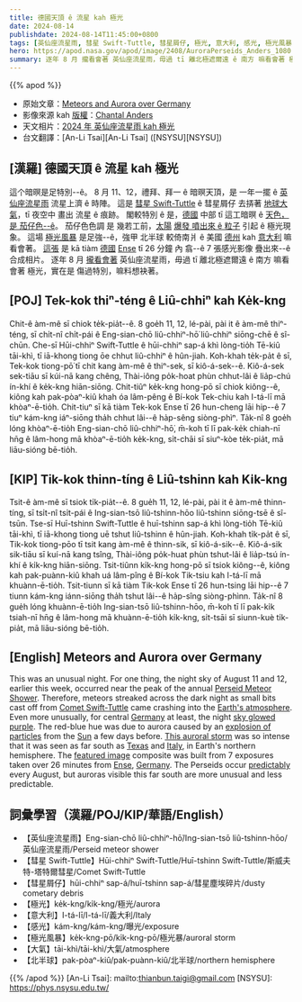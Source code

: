 ```yaml
---
title: 德國天頂 ê 流星 kah 極光
date: 2024-08-14
publishdate: 2024-08-14T11:45:00+0800
tags: [英仙座流星雨, 彗星 Swift-Tuttle, 彗星屑仔, 極光, 意大利, 感光, 極光風暴, 大氣, 北半球]
hero: https://apod.nasa.gov/apod/image/2408/AuroraPerseids_Anders_1080.jpg
summary: 逐年 8 月 攏看會著 英仙座流星雨，毋過 tī 離北極遮爾遠 ê 南方 嘛看會著 極光，實在是無四常嘛料想袂著。
---
```


{{% apod %}}

- 原始文章：[Meteors and Aurora over Germany](https://apod.nasa.gov/apod/ap240814.html)
- 影像來源 kah [版權][copyright]：[Chantal Anders](https://www.instagram.com/wetter_eule/)
- 天文相片：[2024 年 英仙座流星雨 kah 極光](https://www.facebook.com/media/set/?set=a.488496753878907&type=3)
- 台文翻譯：[An-Li Tsai][An-Li Tsai] ([NSYSU][NSYSU])

## [漢羅] 德國天頂 ê 流星 kah 極光
這个暗暝是足特別--ê。
8 月 11、12，禮拜、拜一 ê 暗暝天頂，是 一年一擺 ê [英仙座流星雨][Perseid Meteor Shower] 流星上濟 ê 時陣。
這是 [彗星 Swift-Tuttle][Comet Swift-Tuttle] ê 彗星屑仔 去挵著 [地球大氣][Earth's atmosphere]，tī 夜空中 畫出 流星 ê 痕跡。
閣較特別 ê 是，[德國][Germany] 中部 tī 這工暗暝 ê [天色，是 茄仔色--ê][sky glowed purple]。
茄仔色色調 是 幾若工前，[太陽][Sun] [爆發 噴出來 ê 粒子][explosion of particles] 引起 ê 極光現象。
這場 [極光風暴][This auroral storm] 是足強--ê，強甲 北半球 較倚南爿 ê 美國 [德州][Texas] kah [意大利][Italy] 嘛看會著。
[這張][featured image] 是 kā tiàm [德國][Germany] [Ense][Ense] tī 26 分鐘 內 翕--ê 7 張感光影像 疊出來--ê 合成相片。
逐年 8 月 [攏看會著][predictably] 英仙座流星雨，毋過 tī 離北極遮爾遠 ê 南方 嘛看會著 極光，實在是 傷過特別，嘛料想袂著。

## [POJ] Tek-kok thiⁿ-téng ê Liû-chhiⁿ kah Ke̍k-kng
Chit-ê àm-mê sī chiok te̍k-pia̍t--ê.
8 goe̍h 11, 12, lé-pài, pài it ê àm-mê thiⁿ-téng, sī chi̍t-nî chi̍t-pái ê Eng-sian-chō liû-chhiⁿ-hō͘ liû-chhiⁿ siōng-chē ê sî-chūn.
Che-sī Hūi-chhiⁿ Swift-Tuttle ê hūi-chhiⁿ sap-á khì lòng-tio̍h Tē-kiû tāi-khì, tī iā-khong tiong ōe chhut liû-chhiⁿ ê hûn-jiah.
Koh-khah te̍k-pa̍t ê sī, Tek-kok tiong-pō͘ tī chit kang àm-mê ê thiⁿ-sek, sī kiô-á-sek--ê.
Kiô-á-sek sek-tiāu sī kúi-nā kang chêng, Thài-iông po̍k-hoat phùn chhut-lâi ê lia̍p-chú ín-khí ê ke̍k-kng hiān-siōng.
Chit-tiûⁿ ke̍k-kng hong-pō sī chiok kiông--ê, kiông kah pak-pòaⁿ-kiû khah óa lâm-pêng ê Bí-kok Tek-chiu kah I-tá-lī mā khòaⁿ-ē-tio̍h.
Chit-tiuⁿ sī kā tiàm Tek-kok Ense tī 26 hun-cheng lāi hip--ê 7 tiuⁿ kám-kng iáⁿ-siōng tha̍h chhut lâi--ê ha̍p-sêng siòng-phìⁿ.
Ta̍k-nî 8 goe̍h lóng khòaⁿ-ē-tio̍h Eng-sian-chō liû-chhiⁿ-hō͘, m̄-koh tī lī pak-ke̍k chiah-nī hn̄g ê lâm-hong mā khòaⁿ-ē-tio̍h ke̍k-kng, si̍t-chāi sī siuⁿ-kòe te̍k-pia̍t, mā liāu-sióng bē-tio̍h.

## [KIP] Tik-kok thinn-tíng ê Liû-tshinn kah Ki̍k-kng
Tsit-ê àm-mê sī tsiok ti̍k-pia̍t--ê.
8 gue̍h 11, 12, lé-pài, pài it ê àm-mê thinn-tíng, sī tsi̍t-nî tsi̍t-pái ê Ing-sian-tsō liû-tshinn-hōo liû-tshinn siōng-tsē ê sî-tsūn.
Tse-sī Huī-tshinn Swift-Tuttle ê huī-tshinn sap-á khì lòng-tio̍h Tē-kiû tāi-khì, tī iā-khong tiong uē tshut liû-tshinn ê hûn-jiah.
Koh-khah ti̍k-pa̍t ê sī, Tik-kok tiong-pōo tī tsit kang àm-mê ê thinn-sik, sī kiô-á-sik--ê.
Kiô-á-sik sik-tiāu sī kuí-nā kang tsîng, Thài-iông po̍k-huat phùn tshut-lâi ê lia̍p-tsú ín-khí ê ki̍k-kng hiān-siōng.
Tsit-tiûnn ki̍k-kng hong-pō sī tsiok kiông--ê, kiông kah pak-puànn-kiû khah uá lâm-pîng ê Bí-kok Tik-tsiu kah I-tá-lī mā khuànn-ē-tio̍h.
Tsit-tiunn sī kā tiàm Tik-kok Ense tī 26 hun-tsing lāi hip--ê 7 tiunn kám-kng iánn-siōng tha̍h tshut lâi--ê ha̍p-sîng siòng-phìnn.
Ta̍k-nî 8 gue̍h lóng khuànn-ē-tio̍h Ing-sian-tsō liû-tshinn-hōo, m̄-koh tī lī pak-ki̍k tsiah-nī hn̄g ê lâm-hong mā khuànn-ē-tio̍h ki̍k-kng, si̍t-tsāi sī siunn-kuè ti̍k-pia̍t, mā liāu-sióng bē-tio̍h.

## [English] Meteors and Aurora over Germany
This was an unusual night.
For one thing, the night sky of August 11 and 12, earlier this week, occurred near the peak of the annual [Perseid Meteor Shower][Perseid Meteor Shower].
Therefore, meteors streaked across the dark night as small bits cast off from [Comet Swift-Tuttle][Comet Swift-Tuttle] came crashing into the [Earth's atmosphere][Earth's atmosphere].
Even more unusually, for central [Germany][Germany] at least, the night [sky glowed purple][sky glowed purple].
The red-blue hue was due to aurora caused by an [explosion of particles][explosion of particles] from the [Sun][Sun] a few days before.
[This auroral storm][This auroral storm] was so intense that it was seen as far south as [Texas][Texas] and [Italy][Italy], in Earth's northern hemisphere.
The [featured image][featured image] composite was built from 7 exposures taken over 26 minutes from [Ense][Ense], [Germany][Germany].
The Perseids occur [predictably][predictably] every August, but auroras visible this far south are more unusual and less predictable.

## 詞彙學習（漢羅/POJ/KIP/華語/English）
- 【英仙座流星雨】Eng-sian-chō liû-chhiⁿ-hō͘/Ing-sian-tsō liû-tshinn-hōo/英仙座流星雨/Perseid meteor shower
- 【彗星 Swift-Tuttle】Hūi-chhiⁿ Swift-Tuttle/Huī-tshinn Swift-Tuttle/斯威夫特-塔特爾彗星/Comet Swift-Tuttle
- 【彗星屑仔】hūi-chhiⁿ sap-á/huī-tshinn sap-á/彗星塵埃碎片/dusty cometary debris
- 【極光】ke̍k-kng/ki̍k-kng/極光/aurora
- 【意大利】I-tá-lī/I-tá-lī/義大利/Italy
- 【感光】kám-kng/kám-kng/曝光/exposure
- 【極光風暴】ke̍k-kng-pō/ki̍k-kng-pō/極光暴/auroral storm
- 【大氣】tāi-khì/tāi-khì/大氣/atmosphere
- 【北半球】pak-pòaⁿ-kiû/pak-puànn-kiû/北半球/northern hemisphere

{{% /apod %}}
[An-Li Tsai]: mailto:thianbun.taigi@gmail.com
[NSYSU]: https://phys.nsysu.edu.tw/

[copyright]: https://apod.nasa.gov/apod/fap/lib/about_apod.html#srapply
[License3]: https://creativecommons.org/licenses/by/3.0/
[License2]:https://creativecommons.org/licenses/by-nc-nd/2.0/

[Perseid Meteor Shower]:https://science.nasa.gov/solar-system/meteors-meteorites/perseids/
[Comet Swift-Tuttle]:https://apod.nasa.gov/apod/astropix.htmlap960219.html
[Earth's atmosphere]:https://www.nasa.gov/general/what-is-earths-atmosphere/
[Germany]:https://en.wikipedia.org/wiki/Germany
[sky glowed purple]:https://apod.nasa.gov/apod/astropix.htmlap240612.html
[explosion of particles]:https://apod.nasa.gov/apod/astropix.htmlap180902.html
[Sun]:https://science.nasa.gov/sun/
[This auroral storm]:https://www.swpc.noaa.gov/news/severe-g4-geomagnetic-storms-observed-12-aug-2024
[Texas]:https://spaceweathergallery2.com/indiv_upload.php?upload_id=211318
[Italy]:https://spaceweathergallery2.com/indiv_upload.php?upload_id=211357
[featured image]:https://www.instagram.com/p/C-k4uM-NtSP/
[Ense]:https://youtu.be/7SylqzpjQfA
[Germany]:https://en.wikipedia.org/wiki/Germany
[predictably]:https://mrwallpaper.com/images/high/cute-yet-bored-funny-cat-e2ftbgrfxrbazqsb.webp
